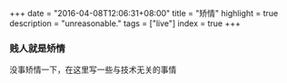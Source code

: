+++
date = "2016-04-08T12:06:31+08:00"
title = "矫情"
highlight = true
description = "unreasonable."
tags = ["live"]
index = true
+++

### 贱人就是矫情

没事矫情一下，在这里写一些与技术无关的事情